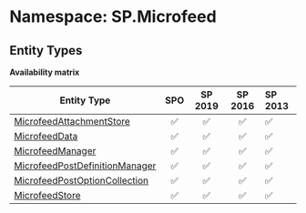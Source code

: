 # Namespace: SP.Microfeed

## Entity Types

**Availability matrix**

Entity Type | SPO | SP 2019 | SP 2016 | SP 2013
----------|:---:|:-------:|:-------:|:-------
[MicrofeedAttachmentStore](./EntityTypes/MicrofeedAttachmentStore.md) | ✅ | ✅ | ✅ | ✅
[MicrofeedData](./EntityTypes/MicrofeedData.md) | ✅ | ✅ | ✅ | ✅
[MicrofeedManager](./EntityTypes/MicrofeedManager.md) | ✅ | ✅ | ✅ | ✅
[MicrofeedPostDefinitionManager](./EntityTypes/MicrofeedPostDefinitionManager.md) | ✅ | ✅ | ✅ | ✅
[MicrofeedPostOptionCollection](./EntityTypes/MicrofeedPostOptionCollection.md) | ✅ | ✅ | ✅ | ✅
[MicrofeedStore](./EntityTypes/MicrofeedStore.md) | ✅ | ✅ | ✅ | ✅
